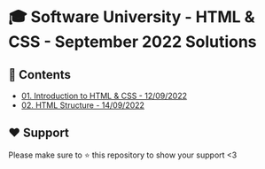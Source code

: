 # :mortar_board: Software University - HTML & CSS - September 2022 Solutions

## :orange_book: Contents 
* [01. Introduction to HTML & CSS - 12/09/2022](https://github.com/vassdeniss/software-university-courses/tree/master/html-css/01.IntroductionToHtml&Css)
* [02. HTML Structure - 14/09/2022](https://github.com/vassdeniss/software-university-courses/tree/master/html-css/02.HtmlStructure)

## :heart: Support
Please make sure to :star: this repository to show your support <3